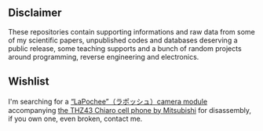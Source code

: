 ## Disclaimer

These repositories contain supporting informations and raw data from some of my scientific papers, unpublished codes and databases deserving a public release, some teaching supports and a bunch of random projects around programming, reverse engineering and electronics.

## Wishlist

I'm searching for a [“LaPochee”（ラポッシュ）camera module](https://time-space.kddi.com/ketaizukan/1999/11.html) accompanying [the THZ43 Chiaro cell phone by Mitsubishi](https://time-space.kddi.com/ketaizukan/1999/10.html) for disassembly, if you own one, even broken, contact me.